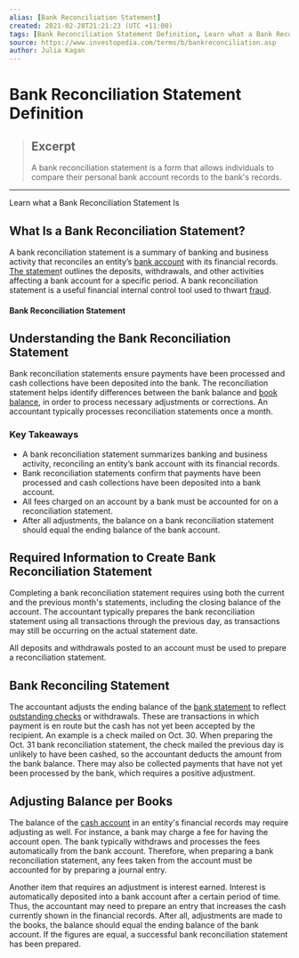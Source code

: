 ```yaml
---
alias: [Bank Reconciliation Statement]
created: 2021-02-28T21:21:23 (UTC +11:00)
tags: [Bank Reconciliation Statement Definition, Learn what a Bank Reconciliation Statement Is]
source: https://www.investopedia.com/terms/b/bankreconciliation.asp
author: Julia Kagan
---
```


# Bank Reconciliation Statement Definition

> ## Excerpt
> A bank reconciliation statement is a form that allows individuals to compare their personal bank account records to the bank's records.

---

Learn what a Bank Reconciliation Statement Is
## What Is a Bank Reconciliation Statement?

A bank reconciliation statement is a summary of banking and business activity that reconciles an entity’s [bank account](https://www.investopedia.com/personal-finance/banking-101/) with its financial records. [The statemen](https://www.investopedia.com/terms/b/bank-statement.asp)t outlines the deposits, withdrawals, and other activities affecting a bank account for a specific period. A bank reconciliation statement is a useful financial internal control tool used to thwart [fraud](https://www.investopedia.com/terms/f/fraud.asp).

#### Bank Reconciliation Statement

## Understanding the Bank Reconciliation Statement

Bank reconciliation statements ensure payments have been processed and cash collections have been deposited into the bank. The reconciliation statement helps identify differences between the bank balance and [book balance](https://www.investopedia.com/terms/b/book-balance.asp), in order to process necessary adjustments or corrections. An accountant typically processes reconciliation statements once a month.

### Key Takeaways

-   A bank reconciliation statement summarizes banking and business activity, reconciling an entity’s bank account with its financial records.
-   Bank reconciliation statements confirm that payments have been processed and cash collections have been deposited into a bank account.
-   All fees charged on an account by a bank must be accounted for on a reconciliation statement.
-   After all adjustments, the balance on a bank reconciliation statement should equal the ending balance of the bank account.

## Required Information to Create Bank Reconciliation Statement

Completing a bank reconciliation statement requires using both the current and the previous month's statements, including the closing balance of the account. The accountant typically prepares the bank reconciliation statement using all transactions through the previous day, as transactions may still be occurring on the actual statement date.

All deposits and withdrawals posted to an account must be used to prepare a reconciliation statement.

## Bank Reconciling Statement

The accountant adjusts the ending balance of the [bank statement](https://www.investopedia.com/terms/b/bank-statement.asp) to reflect [outstanding checks](https://www.investopedia.com/terms/o/outstanding-check.asp) or withdrawals. These are transactions in which payment is en route but the cash has not yet been accepted by the recipient. An example is a check mailed on Oct. 30. When preparing the Oct. 31 bank reconciliation statement, the check mailed the previous day is unlikely to have been cashed, so the accountant deducts the amount from the bank balance. There may also be collected payments that have not yet been processed by the bank, which requires a positive adjustment.

## Adjusting Balance per Books

The balance of the [cash account](https://www.investopedia.com/terms/c/cashaccount.asp) in an entity's financial records may require adjusting as well. For instance, a bank may charge a fee for having the account open. The bank typically withdraws and processes the fees automatically from the bank account. Therefore, when preparing a bank reconciliation statement, any fees taken from the account must be accounted for by preparing a journal entry.

Another item that requires an adjustment is interest earned. Interest is automatically deposited into a bank account after a certain period of time. Thus, the accountant may need to prepare an entry that increases the cash currently shown in the financial records. After all, adjustments are made to the books, the balance should equal the ending balance of the bank account. If the figures are equal, a successful bank reconciliation statement has been prepared.
